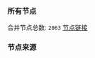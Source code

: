 ### 所有节点
合并节点总数: `2063`
[节点链接](https://raw.githubusercontent.com/rzhy1/11/master/sub/sub_merge_base64.txt)

### 节点来源